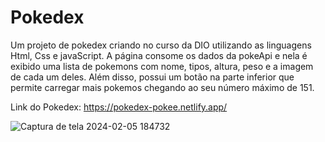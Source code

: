 # Pokedex

Um projeto de pokedex criando no curso da DIO utilizando as linguagens Html, Css e javaScript. A página consome os dados da pokeApi e
nela é exibido uma lista de pokemons com nome, tipos, altura, peso e a imagem de cada um deles. Além disso, possui um botão na parte inferior
que permite carregar mais pokemos chegando ao seu número máximo de 151.


Link do Pokedex: https://pokedex-pokee.netlify.app/ 




![Captura de tela 2024-02-05 184732](https://github.com/Angellica06/Pokedex/assets/104512282/1071e173-2a93-4896-baf7-8d71c9c94f29)
